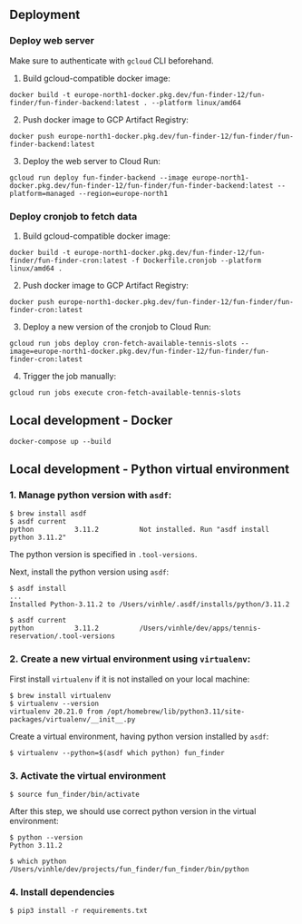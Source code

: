 ## Deployment
### Deploy web server
Make sure to authenticate with `gcloud` CLI beforehand.

1. Build gcloud-compatible docker image:
```shell
docker build -t europe-north1-docker.pkg.dev/fun-finder-12/fun-finder/fun-finder-backend:latest . --platform linux/amd64
```
2. Push docker image to GCP Artifact Registry:
```shell
docker push europe-north1-docker.pkg.dev/fun-finder-12/fun-finder/fun-finder-backend:latest
```
3. Deploy the web server to Cloud Run:
```shell
gcloud run deploy fun-finder-backend --image europe-north1-docker.pkg.dev/fun-finder-12/fun-finder/fun-finder-backend:latest --platform=managed --region=europe-north1
```

### Deploy cronjob to fetch data
1. Build gcloud-compatible docker image:
```shell
docker build -t europe-north1-docker.pkg.dev/fun-finder-12/fun-finder/fun-finder-cron:latest -f Dockerfile.cronjob --platform linux/amd64 .
```

2. Push docker image to GCP Artifact Registry:
```shell
docker push europe-north1-docker.pkg.dev/fun-finder-12/fun-finder/fun-finder-cron:latest
```

3. Deploy a new version of the cronjob to Cloud Run:
```shell
gcloud run jobs deploy cron-fetch-available-tennis-slots --image=europe-north1-docker.pkg.dev/fun-finder-12/fun-finder/fun-finder-cron:latest
```

4. Trigger the job manually:
```shell
gcloud run jobs execute cron-fetch-available-tennis-slots
```

## Local development - Docker
```shell
docker-compose up --build
```

## Local development - Python virtual environment
### 1. Manage python version with `asdf`:
```shell
$ brew install asdf
$ asdf current
python          3.11.2          Not installed. Run "asdf install python 3.11.2"
```

The python version is specified in `.tool-versions`.

Next, install the python version using `asdf`:
```shell
$ asdf install
...
Installed Python-3.11.2 to /Users/vinhle/.asdf/installs/python/3.11.2

$ asdf current
python          3.11.2          /Users/vinhle/dev/apps/tennis-reservation/.tool-versions
```

### 2. Create a new virtual environment using `virtualenv`:
First install `virtualenv` if it is not installed on your local machine:
```shell
$ brew install virtualenv
$ virtualenv --version
virtualenv 20.21.0 from /opt/homebrew/lib/python3.11/site-packages/virtualenv/__init__.py
```

Create a virtual environment, having python version installed by `asdf`:
```shell 
$ virtualenv --python=$(asdf which python) fun_finder
```

### 3. Activate the virtual environment
```shell
$ source fun_finder/bin/activate
```

After this step, we should use correct python version in the virtual environment:
```shell
$ python --version
Python 3.11.2

$ which python
/Users/vinhle/dev/projects/fun_finder/fun_finder/bin/python
```

### 4. Install dependencies
```shell
$ pip3 install -r requirements.txt
```